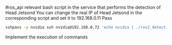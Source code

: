 #ros_api relevant bash script in the service that performs the detection of Head Jetsond
You can change the real IP of Head Jetsond in the corresponding script and set it to 192.168.0.11
Pass
```bash
sshpass -p nvidia ssh nvidia@192.168.0.72 'echo nvidia | ./ros2_detection/src/run_object_detection.sh'
```
Implement the execution of commands
